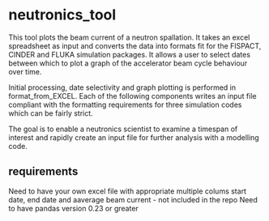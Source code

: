 # neutronics_tool

This tool plots the beam current of a neutron spallation. It takes an excel spreadsheet as input and converts the data into formats fit for the FISPACT, CINDER and FLUKA simulation packages.
It allows a user to select dates between which to plot a graph of the accelerator beam cycle behaviour over time. 

Initial processing, date selectivity and graph plotting is performed in format_from_EXCEL. Each of the following components writes an input file compliant with the formatting requirements for three simulation codes which can be fairly strict. 

The goal is to enable a neutronics scientist to examine a timespan of interest and rapidly create an input file for further analysis with a modelling code. 

## requirements
Need to have your own excel file with appropriate multiple colums start date, end date and aaverage beam current - not included in the repo
Need to have pandas version 0.23 or greater

